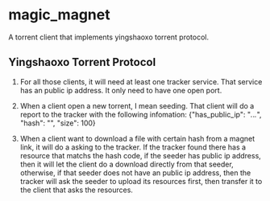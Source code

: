 # magic_magnet
A torrent client that implements yingshaoxo torrent protocol.


## Yingshaoxo Torrent Protocol

1. For all those clients, it will need at least one tracker service. That service has an public ip address. It only need to have one open port.

2. When a client open a new torrent, I mean seeding. That client will do a report to the tracker with the following infomation: {"has_public_ip": "*.*.*.*", "hash": "", "size": 100}

3. When a client want to download a file with certain hash from a magnet link, it will do a asking to the tracker. If the tracker found there has a resource that matchs the hash code, if the seeder has public ip address, then it will let the client do a download directly from that seeder, otherwise, if that seeder does not have an public ip address, then the tracker will ask the seeder to upload its resources first, then transfer it to the client that asks the resources.
